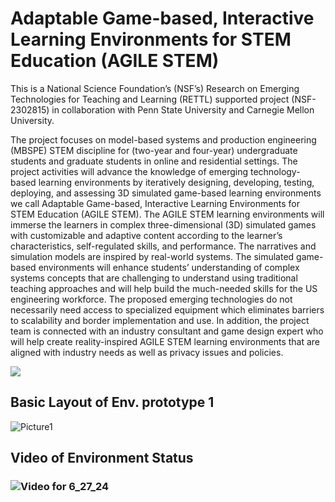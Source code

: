 # Adaptable Game-based, Interactive Learning Environments for STEM Education (AGILE STEM) 

This is a National Science Foundation’s (NSF’s) Research on Emerging Technologies for Teaching and Learning (RETTL)  supported project (NSF-2302815) in collaboration with Penn State University and Carnegie Mellon University.

The project focuses on model-based systems and production engineering (MBSPE) STEM discipline for (two-year and four-year) undergraduate students and graduate students in online and residential settings. The project activities will advance the knowledge of emerging technology-based learning environments by iteratively designing, developing, testing, deploying, and assessing 3D simulated game-based learning environments we call Adaptable Game-based, Interactive Learning Environments for STEM Education (AGILE STEM). The AGILE STEM learning environments will immerse the learners in complex three-dimensional (3D) simulated games with customizable and adaptive content according to the learner’s characteristics, self-regulated skills, and performance. The narratives and simulation models are inspired by real-world systems. The simulated game-based environments will enhance students’ understanding of complex systems concepts that are challenging to understand using traditional teaching approaches and will help build the much-needed skills for the US engineering workforce. The proposed emerging technologies do not necessarily need access to specialized equipment which eliminates barriers to scalability and border implementation and use. In addition, the project team is connected with an industry consultant and game design expert who will help create reality-inspired AGILE STEM learning environments that are aligned with industry needs as well as privacy issues and policies.


![](https://sites.lafayette.edu/lopezbec/files/2023/09/AGILE-STEM.png)


## Basic Layout of Env. prototype 1

![Picture1](https://github.com/psu-edu/agile_stem_basic_game/assets/54818552/4730a87f-7b9f-46ae-bc83-d2e8c23b5ab7)


## Video of Environment Status
### ![Video for 6_27_24](https://youtu.be/W1szCSUhD0Q)
